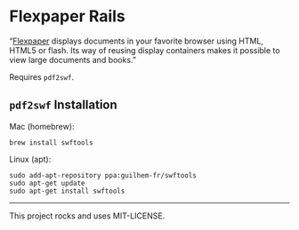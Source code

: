 # Flexpaper Rails

“[Flexpaper](http://flexpaper.devaldi.com) displays documents in your favorite browser using HTML, HTML5 or flash. Its way of reusing display containers makes it possible to view large documents and books.”

Requires `pdf2swf`.

## `pdf2swf` Installation

Mac (homebrew):

	brew install swftools


Linux (apt):

	sudo add-apt-repository ppa:guilhem-fr/swftools
	sudo apt-get update
	sudo apt-get install swftools



---
This project rocks and uses MIT-LICENSE.
